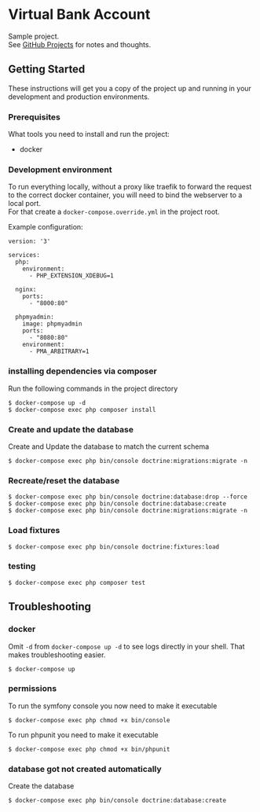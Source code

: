 Virtual Bank Account
==========

Sample project.  
See [GitHub Projects](https://github.com/KatoPue/virtual-bank-account/projects) for notes and thoughts.

Getting Started
---------------

These instructions will get you a copy of the project up and running in your development and production environments.

### Prerequisites

What tools you need to install and run the project:
- docker

### Development environment

To run everything locally, without a proxy like traefik to forward the request to the correct docker container, you will need to bind the webserver to a local port.   
For that create a `docker-compose.override.yml` in the project root.

Example configuration:
```
version: '3'

services:
  php:
    environment:
      - PHP_EXTENSION_XDEBUG=1

  nginx:
    ports:
      - "8000:80"

  phpmyadmin:
    image: phpmyadmin
    ports:
      - "8080:80"
    environment:
      - PMA_ARBITRARY=1
```

### installing dependencies via composer

Run the following commands in the project directory

```
$ docker-compose up -d
$ docker-compose exec php composer install
```

### Create and update the database

Create and Update the database to match the current schema

```
$ docker-compose exec php bin/console doctrine:migrations:migrate -n
```

### Recreate/reset the database

```
$ docker-compose exec php bin/console doctrine:database:drop --force
$ docker-compose exec php bin/console doctrine:database:create
$ docker-compose exec php bin/console doctrine:migrations:migrate -n
```

### Load fixtures

```
$ docker-compose exec php bin/console doctrine:fixtures:load
```

### testing

```
$ docker-compose exec php composer test
```

Troubleshooting
---------------

### docker

Omit `-d` from `docker-compose up -d` to see logs directly in your shell. That makes troubleshooting easier.
```
$ docker-compose up
```

### permissions

To run the symfony console you now need to make it executable
```
$ docker-compose exec php chmod +x bin/console
```

To run phpunit you need to make it executable
```
$ docker-compose exec php chmod +x bin/phpunit
```

### database got not created automatically

Create the database
```
$ docker-compose exec php bin/console doctrine:database:create
```
